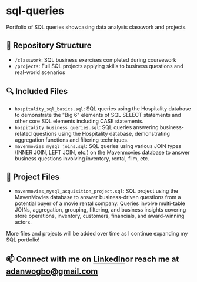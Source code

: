 # sql-queries

Portfolio of SQL queries showcasing data analysis classwork and projects.

## 📁 Repository Structure

- `/classwork`: SQL business exercises completed during coursework
- `/projects`: Full SQL projects applying skills to business questions and real-world scenarios

## 🔍 Included Files

- `hospitality_sql_basics.sql`: SQL queries using the Hospitality database to demonstrate the "Big 6" elements of SQL SELECT statements and other core SQL elements including CASE statements.
- `hospitality_business_queries.sql`: SQL queries answering business-related questions using the Hospitality database, demonstrating aggregation functions  and filtering techniques.
- `mavenmovies_mysql_joins.sql`: SQL queries using various JOIN types (INNER JOIN, LEFT JOIN, etc.) on the Mavenmovies database to answer business questions involving inventory, rental, film, etc.

## 📝 Project Files

- `mavenmovies_mysql_acquisition_project.sql`: SQL project using the MavenMovies database to answer business-driven questions from a potential buyer of a movie rental company. Queries involve multi-table JOINs, aggregation, grouping, filtering, and business insights covering store operations, inventory, customers, financials, and award-winning actors.


More files and projects will be added over time as I continue expanding my SQL portfolio!

## 📫 Connect with me on [LinkedIn](https://www.linkedin.com/in/adaora-nwogbo-033a51131/)or reach me at adanwogbo@gmail.com
